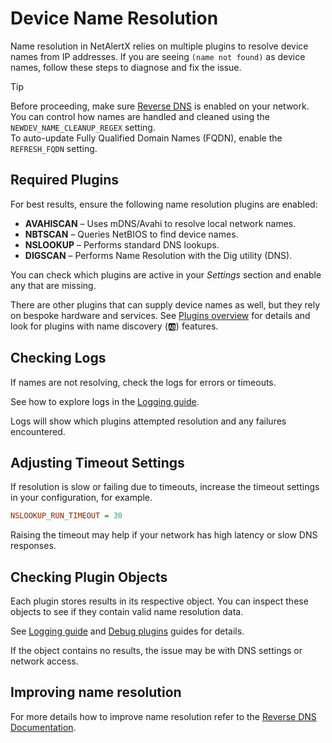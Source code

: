 # Device Name Resolution

Name resolution in NetAlertX relies on multiple plugins to resolve device names from IP addresses. If you are seeing `(name not found)` as device names, follow these steps to diagnose and fix the issue.

> [!TIP]  
> Before proceeding, make sure [Reverse DNS](./REVERSE_DNS.md) is enabled on your network.  
> You can control how names are handled and cleaned using the `NEWDEV_NAME_CLEANUP_REGEX` setting.  
> To auto-update Fully Qualified Domain Names (FQDN), enable the `REFRESH_FQDN` setting.


## Required Plugins

For best results, ensure the following name resolution plugins are enabled:

- **AVAHISCAN** – Uses mDNS/Avahi to resolve local network names.
- **NBTSCAN** – Queries NetBIOS to find device names.
- **NSLOOKUP** – Performs standard DNS lookups.
- **DIGSCAN** – Performs Name Resolution with the Dig utility (DNS).

You can check which plugins are active in your _Settings_ section and enable any that are missing.

There are other plugins that can supply device names as well, but they rely on bespoke hardware and services. See [Plugins overview](./PLUGINS.md) for details and look for plugins with name discovery (🆎) features.

## Checking Logs

If names are not resolving, check the logs for errors or timeouts.

See how to explore logs in the [Logging guide](./LOGGING.md).

Logs will show which plugins attempted resolution and any failures encountered.

## Adjusting Timeout Settings

If resolution is slow or failing due to timeouts, increase the timeout settings in your configuration, for example.

```ini
NSLOOKUP_RUN_TIMEOUT = 30
```

Raising the timeout may help if your network has high latency or slow DNS responses.

## Checking Plugin Objects

Each plugin stores results in its respective object. You can inspect these objects to see if they contain valid name resolution data.

See [Logging guide](./LOGGING.md) and [Debug plugins](./DEBUG_PLUGINS.md) guides for details.

If the object contains no results, the issue may be with DNS settings or network access.

## Improving name resolution

For more details how to improve name resolution refer to the 
[Reverse DNS Documentation](./REVERSE_DNS.md).

